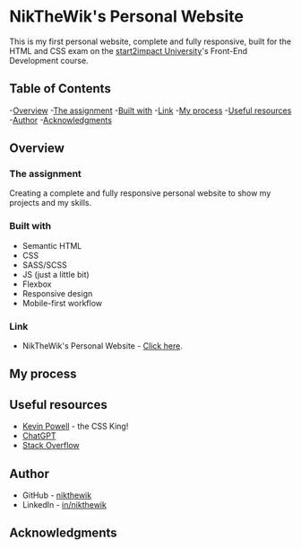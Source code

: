 # NikTheWik's Personal Website

This is my first personal website, complete and fully responsive, built for the HTML and CSS exam on the [start2impact University](https://www.start2impact.it/)'s Front-End Development course.

## Table of Contents

-[Overview](#overview)
  -[The assignment](#the-assignment)
  -[Built with](#built-with)
  -[Link](#link)
-[My process](#my-process)
-[Useful resources](#useful-resources)
-[Author](#author)
-[Acknowledgments](#acknowledgments)

## Overview

### The assignment

Creating a complete and fully responsive personal website to show my projects and my skills.

### Built with

- Semantic HTML
- CSS
- SASS/SCSS
- JS (just a little bit)
- Flexbox
- Responsive design
- Mobile-first workflow

### Link

- NikTheWik's Personal Website - [Click here](https://nikthewik.github.io/).

## My process



## Useful resources

- [Kevin Powell](https://www.youtube.com/@KevinPowell) - the CSS King!
- [ChatGPT](https://openai.com/blog/chatgpt)
- [Stack Overflow](https://stackoverflow.com/)

## Author

- GitHub - [nikthewik](https://github.com/nikthewik)
- LinkedIn - [in/nikthewik](https://linkedin.com/in/nikthewik)

## Acknowledgments

